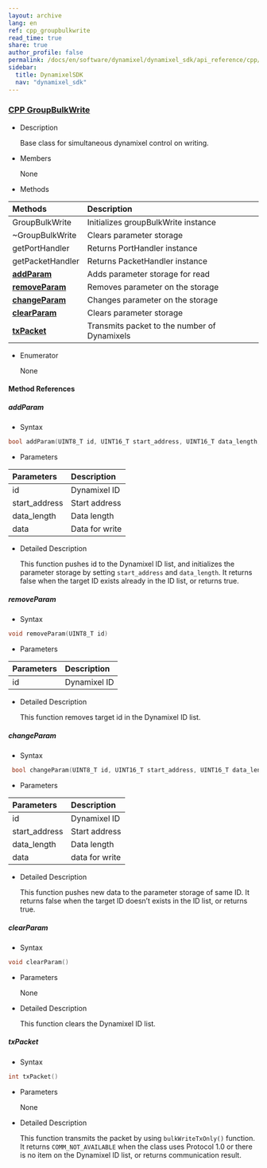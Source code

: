 ```yaml
---
layout: archive
lang: en
ref: cpp_groupbulkwrite
read_time: true
share: true
author_profile: false
permalink: /docs/en/software/dynamixel/dynamixel_sdk/api_reference/cpp/cpp_groupbulkwrite/
sidebar:
  title: DynamixelSDK
  nav: "dynamixel_sdk"
---
```


<div style="counter-reset: h1 6"></div>
<div style="counter-reset: h2 2"></div>
<div style="counter-reset: h3 9"></div>

<!--[dummy Header 1]>
  <h1 id="api-reference"><a href="#api-reference">API Reference</a></h1>
  <h2 id="cpp"><a href="#cpp">CPP</a></h2>
<![end dummy Header 1]-->

### [CPP GroupBulkWrite](#cpp-groupbulkwrite)

- Description

  Base class for simultaneous dynamixel control on writing.

- Members

  None


- Methods

| Methods                         | Description                                  |
|:--------------------------------|:---------------------------------------------|
| GroupBulkWrite                  | Initializes groupBulkWrite instance          |
| ~GroupBulkWrite                 | Clears parameter storage                     |
| getPortHandler                  | Returns PortHandler instance                 |
| getPacketHandler                | Returns PacketHandler instance               |
| **[addParam](#addparam)**       | Adds parameter storage for read              |
| **[removeParam](#removeparam)** | Removes parameter on the storage             |
| **[changeParam](#changeparam)** | Changes parameter on the storage             |
| **[clearParam](#clearparam)**   | Clears parameter storage                     |
| **[txPacket](#txpacket)**       | Transmits packet to the number of Dynamixels |



- Enumerator

  None

#### Method References

##### addParam
- Syntax
``` cpp
bool addParam(UINT8_T id, UINT16_T start_address, UINT16_T data_length, UINT8_T *data)
```
- Parameters

| Parameters    | Description    |
|:--------------|:---------------|
| id            | Dynamixel ID   |
| start_address | Start address  |
| data_length   | Data length    |
| data          | Data for write |

- Detailed Description

   This function pushes id to the Dynamixel ID list, and initializes the parameter storage by setting `start_address` and `data_length`. It returns false when the target ID exists already in the ID list, or returns true.


##### removeParam
- Syntax
``` cpp
void removeParam(UINT8_T id)
```
- Parameters

| Parameters | Description  |
|:-----------|:-------------|
| id         | Dynamixel ID |

- Detailed Description

   This function removes target id in the Dynamixel ID list.


##### changeParam
- Syntax
``` cpp
 bool changeParam(UINT8_T id, UINT16_T start_address, UINT16_T data_length, UINT8_T *data)
```
- Parameters

| Parameters    | Description    |
|:--------------|:---------------|
| id            | Dynamixel ID   |
| start_address | Start address  |
| data_length   | Data length    |
| data          | data for write |

- Detailed Description

   This function pushes new data to the parameter storage of same ID. It returns false when the target ID doesn’t exists in the ID list, or returns true.


##### clearParam
- Syntax
``` cpp
void clearParam()
```
- Parameters

   None

- Detailed Description

   This function clears the Dynamixel ID list.


##### txPacket
- Syntax
``` cpp
int txPacket()
```
- Parameters

   None

- Detailed Description

   This function transmits the packet by using `bulkWriteTxOnly()` function. It returns `COMM_NOT_AVAILABLE` when the class uses Protocol 1.0 or there is no item on the Dynamixel ID list, or returns communication result.
